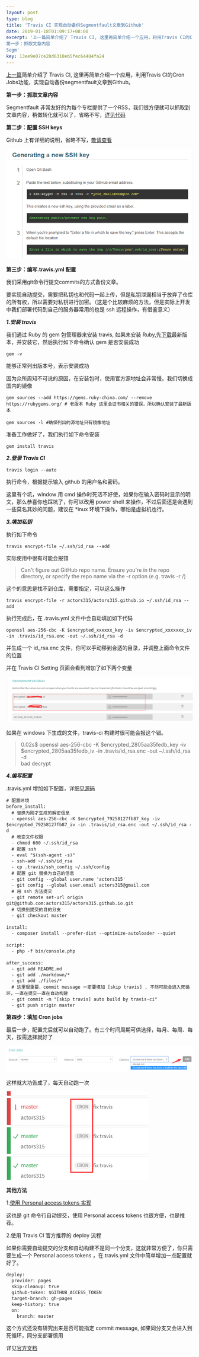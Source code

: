 ```yaml
---  
layout: post  
type: blog  
title: 'Travis CI 实现自动备份Segmentfault文章到Github'  
date: 2019-01-18T01:09:17+08:00  
excerpt: '上一篇简单介绍了 Travis CI, 这里再简单介绍一个应用，利用Travis CI的Cron Jobs功能，实现自动备份segmentfault文章到Github。
第一步：抓取文章内容
Segm'  
key: 13ee9e07ce28d6310eb5fec64404fa24  
---  
```


[上一篇](https://segmentfault.com/a/1190000017891810)简单介绍了 Travis CI, 这里再简单介绍一个应用，利用Travis CI的Cron Jobs功能，实现自动备份segmentfault文章到Github。

**第一步：抓取文章内容**

Segmentfault 非常友好的为每个专栏提供了一个RSS，我们很方便就可以抓取到文章内容，稍做转化就可以了，省略不写，[详见代码](https://github.com/actors315/actors315.github.io/blob/master/bin/console.php)

**第二步：配置 SSH keys**

Github 上有详细的说明，省略不写，[敬请查看](https://help.github.com/articles/generating-a-new-ssh-key-and-adding-it-to-the-ssh-agent/)

![clipboard.png](/blog/files/images/3aaa3b5b69dc07bee48e9f22e48949dc.png "clipboard.png")

**第三步：编写.travis.yml 配置**

我们采用git命令行提交commits的方式备份文章。

要实现自动提交，需要把私钥也和代码一起上传，但是私钥泄漏相当于放弃了仓库的所有权，所以需要对私钥进行加密。（这是个比较麻烦的方法，但是实际上开发中我们部署代码到自己的服务器常用的也是 ssh 远程操作，有借鉴意义）

***1.安装 travis***

我们通过 Ruby 的 gem 包管理器来安装 travis, 如果未安装 Ruby,先[下载](http://www.ruby-lang.org)最新版本，并安装它，然后执行如下命令确认 gem 是否安装成功

```
gem -v
```

能够正常列出版本号，表示安装成功

因为众所周知不可说的原因，在安装包时，使用官方源地址会非常慢。我们切换成国内的镜像

```
gem sources --add https://gems.ruby-china.com/ --remove https://rubygems.org/ # 老版本 Ruby 这里会证书相关的错误，所以确认安装了最新版本

gem sources -l #确保列出的源地址只有镜像地址
```

准备工作做好了，我们执行如下命令安装

```
gem install travis
```

***2.登录 Travis CI***

```
travis login --auto
```

执行命令，根据提示输入 github 的用户名和密码。

这里有个坑，window 用 cmd 操作时死活不好使，如果你在输入密码时显示的明文，那么恭喜你也踩坑了，你可以改用 power shell 来操作，不过后面还是会遇到一些莫名其妙的问题，建议在 \*inux 环境下操作，哪怕是虚拟机也行。

***3.填加私钥***

执行如下命令

```
travis encrypt-file ~/.ssh/id_rsa --add
```

实际使用中很有可能会报错

> Can't figure out GitHub repo name. Ensure you're in the repo directory, or specify the repo name via the -r option (e.g. travis <command> -r <owner>/<repo>)

这个的意思是找不到仓库，需要指定，可以这么操作

```
travis encrypt-file -r actors315/actors315.github.io ~/.ssh/id_rsa --add
```

执行完成后，在 .travis.yml 文件中会自动填加如下代码

```
openssl aes-256-cbc -K $encrypted_xxxxxx_key -iv $encrypted_xxxxxxx_iv -in .travis/id_rsa.enc -out ~/.ssh/id_rsa -d
```

并生成一个 id\_rsa.enc 文件，你可以手动移到合适的目录，并调整上面命令文件的位置

并在 Travis CI Setting 页面会看到增加了如下两个变量

![clipboard.png](/blog/files/images/89451961de7451e585291e6f52ac6fa2.png "clipboard.png")

如果在 windows 下生成的文件，travis-ci 构建时很可能会报这个错。

> 0.02s$ openssl aes-256-cbc -K $encrypted\_2805aa35fedb\_key -iv $encrypted\_2805aa35fedb\_iv -in .travis/id\_rsa.enc -out ~/.ssh/id\_rsa -d  
> bad decrypt

***4.编写配置***

.travis.yml 增加如下配置，详细[见源码](https://github.com/actors315/actors315.github.io/blob/master/.travis.yml)

```
# 配置环境
before_install:
  # 替换为刚才生成的解密信息
  - openssl aes-256-cbc -K $encrypted_79258127fb87_key -iv $encrypted_79258127fb87_iv -in .travis/id_rsa.enc -out ~/.ssh/id_rsa -d
  # 改变文件权限
  - chmod 600 ~/.ssh/id_rsa
  # 配置 ssh
  - eval "$(ssh-agent -s)"
  - ssh-add ~/.ssh/id_rsa
  - cp .travis/ssh_config ~/.ssh/config
  # 配置 git 替换为自己的信息
  - git config --global user.name 'actors315'
  - git config --global user.email actors315@gmail.com
  # 用 ssh 方法提交
  - git remote set-url origin git@github.com:actors315/actors315.github.io.git
  # 切换到提交的目的分支
  - git checkout master

install:
  - composer install --prefer-dist --optimize-autoloader --quiet

script:
  - php -f bin/console.php

after_success:
  - git add README.md
  - git add ./markdown/*
  - git add ./files/*
  # 这里很重要，commit message 一定要填加 [skip travis] , 不然可能会进入死循环，一直在提交一直在自动构建
  - git commit -m "[skip travis] auto build by travis-ci" 
  - git push origin master
```

**第四步：填加 Cron jobs**

最后一步，配置完后就可以自动跑了。有三个时间周期可供选择，每月、每周、每天，按需选择就好了

![clipboard.png](/blog/files/images/f974e16864421adc198e0553d1321d59.png "clipboard.png")

这样就大功告成了，每天自动跑一次

![clipboard.png](/blog/files/images/93a2024c1a86bf167139fe497bcf2ce1.png "clipboard.png")

**其他方法**

1.[使用 Personal access tokens 实现](https://www.cnblogs.com/morang/p/7228488.html)

这也是 git 命令行自动提交，使用 Personal access tokens 也很方便，也是推荐。

2.使用 Travis CI 官方推荐的 deploy 流程

如果你需要自动提交的分支和自动构建不是同一个分支，这就非常方便了，你只需要生成一个 Personal access tokens ，在.travis.yml 文件中简单增加一点配置就好了。

```
deploy:
  provider: pages
  skip-cleanup: true
  github-token: $GITHUB_ACCESS_TOKEN
  target-branch: gh-pages
  keep-history: true
  on:
    branch: master
```

这个方式还没有研究出来是否可能指定 commit message, 如果同分支又会进入到死循环，同分支部署慎用

详见[官方文档](https://docs.travis-ci.com/user/deployment/pages/)
